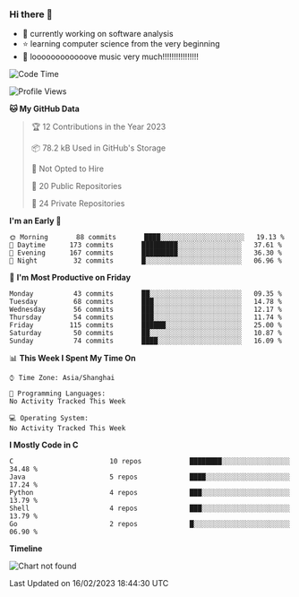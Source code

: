 ### Hi there 👋

<!--
**rbamb/rbamb** is a ✨ _special_ ✨ repository because its `README.md` (this file) appears on your GitHub profile.

Here are some ideas to get you started:

- 🔭 I’m currently working on ...
- 🌱 I’m currently learning ...
- 👯 I’m looking to collaborate on ...
- 🤔 I’m looking for help with ...
- 💬 Ask me about ...
- 📫 How to reach me: ...
- 😄 Pronouns: ...
- ⚡ Fun fact: ...
-->

* :rocket: currently working on software analysis
* :star: learning computer science from the very beginning
* :musical_note: loooooooooooove music very much!!!!!!!!!!!!!!!!

<!--START_SECTION:waka-->
![Code Time](http://img.shields.io/badge/Code%20Time-0%20secs-blue)

![Profile Views](http://img.shields.io/badge/Profile%20Views-0-blue)

**🐱 My GitHub Data** 

> 🏆 12 Contributions in the Year 2023
 > 
> 📦 78.2 kB Used in GitHub's Storage 
 > 
> 🚫 Not Opted to Hire
 > 
> 📜 20 Public Repositories 
 > 
> 🔑 24 Private Repositories  
 > 
**I'm an Early 🐤** 

```text
🌞 Morning       88 commits       ████░░░░░░░░░░░░░░░░░░░░░   19.13 % 
🌆 Daytime      173 commits       █████████░░░░░░░░░░░░░░░░   37.61 % 
🌃 Evening      167 commits       █████████░░░░░░░░░░░░░░░░   36.30 % 
🌙 Night         32 commits       █░░░░░░░░░░░░░░░░░░░░░░░░   06.96 % 

```
📅 **I'm Most Productive on Friday** 

```text
Monday          43 commits       ██░░░░░░░░░░░░░░░░░░░░░░░   09.35 % 
Tuesday         68 commits       ███░░░░░░░░░░░░░░░░░░░░░░   14.78 % 
Wednesday       56 commits       ███░░░░░░░░░░░░░░░░░░░░░░   12.17 % 
Thursday        54 commits       ███░░░░░░░░░░░░░░░░░░░░░░   11.74 % 
Friday         115 commits       ██████░░░░░░░░░░░░░░░░░░░   25.00 % 
Saturday        50 commits       ██░░░░░░░░░░░░░░░░░░░░░░░   10.87 % 
Sunday          74 commits       ████░░░░░░░░░░░░░░░░░░░░░   16.09 % 

```


📊 **This Week I Spent My Time On** 

```text
⌚︎ Time Zone: Asia/Shanghai

💬 Programming Languages: 
No Activity Tracked This Week

💻 Operating System: 
No Activity Tracked This Week

```

**I Mostly Code in C** 

```text
C                        10 repos            ████████░░░░░░░░░░░░░░░░░   34.48 % 
Java                     5 repos             ████░░░░░░░░░░░░░░░░░░░░░   17.24 % 
Python                   4 repos             ███░░░░░░░░░░░░░░░░░░░░░░   13.79 % 
Shell                    4 repos             ███░░░░░░░░░░░░░░░░░░░░░░   13.79 % 
Go                       2 repos             █░░░░░░░░░░░░░░░░░░░░░░░░   06.90 % 

```


**Timeline**

![Chart not found](https://raw.githubusercontent.com/rbamb/rbamb/main/charts/bar_graph.png) 


 Last Updated on 16/02/2023 18:44:30 UTC
<!--END_SECTION:waka-->
